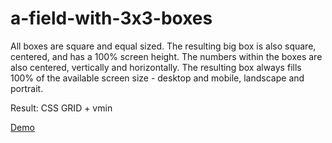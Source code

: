 # a-field-with-3x3-boxes

All boxes are square and equal sized. 
The resulting big box is also square, centered, and has a 100% screen height. 
The numbers within the boxes are also centered, vertically and horizontally.
The resulting box always fills 100% of the available screen size - desktop and mobile, landscape and portrait.

Result: CSS GRID + vmin

<a href="#">Demo</a>
